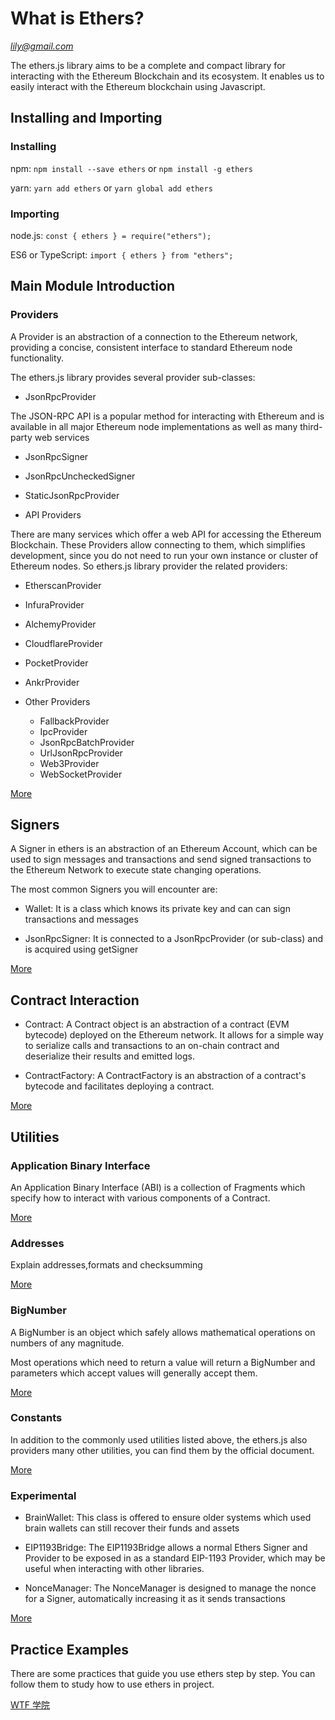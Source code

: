# What is Ethers?

*lily@gmail.com*

The ethers.js library aims to be a complete and compact library for interacting with the Ethereum Blockchain and its ecosystem. It enables us to easily interact with the Ethereum blockchain using Javascript.

## Installing and Importing

### Installing

npm: `npm install --save ethers` or `npm install -g ethers`

yarn: `yarn add ethers` or `yarn global add ethers`

### Importing

node.js: `const { ethers } = require("ethers");`

ES6 or TypeScript: `import { ethers } from "ethers";`

## Main Module Introduction

### Providers

A Provider is an abstraction of a connection to the Ethereum network, providing a concise, consistent interface to standard Ethereum node functionality.

The ethers.js library provides several provider sub-classes:

- JsonRpcProvider

The JSON-RPC API is a popular method for interacting with Ethereum and is available in all major Ethereum node implementations as well as many third-party web services
  - JsonRpcSigner
  - JsonRpcUncheckedSigner
  - StaticJsonRpcProvider

- API Providers

There are many services which offer a web API for accessing the Ethereum Blockchain. These Providers allow connecting to them, which simplifies development, since you do not need to run your own instance or cluster of Ethereum nodes. So ethers.js library provider the related providers:
  - EtherscanProvider
  - InfuraProvider
  - AlchemyProvider
  - CloudflareProvider
  - PocketProvider
  - AnkrProvider

- Other Providers
  - FallbackProvider
  - IpcProvider
  - JsonRpcBatchProvider
  - UrlJsonRpcProvider
  - Web3Provider
  - WebSocketProvider

[More](https://docs.ethers.org/v5/api/providers/)

## Signers

A Signer in ethers is an abstraction of an Ethereum Account, which can be used to sign messages and transactions and send signed transactions to the Ethereum Network to execute state changing operations.

The most common Signers you will encounter are:
- Wallet: It is a class which knows its private key and can can sign transactions and messages

- JsonRpcSigner: It is connected to a JsonRpcProvider (or sub-class) and is acquired using getSigner

[More](https://docs.ethers.org/v5/api/signer/)

## Contract Interaction

- Contract: A Contract object is an abstraction of a contract (EVM bytecode) deployed on the Ethereum network. It allows for a simple way to serialize calls and transactions to an on-chain contract and deserialize their results and emitted logs.

- ContractFactory: A ContractFactory is an abstraction of a contract's bytecode and facilitates deploying a contract.

[More](https://docs.ethers.org/v5/api/contract/)

## Utilities

### Application Binary Interface

An Application Binary Interface (ABI) is a collection of Fragments which specify how to interact with various components of a Contract.

[More](https://docs.ethers.org/v5/api/utils/abi/)

### Addresses

Explain addresses,formats and checksumming

[More](https://docs.ethers.org/v5/api/utils/address/)

### BigNumber

A BigNumber is an object which safely allows mathematical operations on numbers of any magnitude.

Most operations which need to return a value will return a BigNumber and parameters which accept values will generally accept them.

[More](https://docs.ethers.org/v5/api/utils/bignumber/)

### Constants

In addition to the commonly used utilities listed above, the ethers.js also providers many other utilities, you can find them by the official document.

[More](https://docs.ethers.org/v5/api/utils/constants/)

### Experimental

- BrainWallet: This class is offered to ensure older systems which used brain wallets can still recover their funds and assets

- EIP1193Bridge: The EIP1193Bridge allows a normal Ethers Signer and Provider to be exposed in as a standard EIP-1193 Provider, which may be useful when interacting with other libraries.

- NonceManager: The NonceManager is designed to manage the nonce for a Signer, automatically increasing it as it sends transactions

[More](https://docs.ethers.org/v5/api/experimental/)

## Practice Examples

There are some practices that guide you use ethers step by step. You can follow them to study how to use ethers in project.

[WTF 学院](https://wtf.academy/ether-start/)